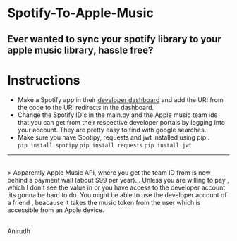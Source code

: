 # Spotify-To-Apple-Music
## Ever wanted to sync your spotify library to your apple music library, hassle free? 

# Instructions
+ Make a Spotify app in their [developer dashboard](https://developer.spotify.com/) and add the URI from the code to the URI redirects in the dashboard.
+ Change the Spotify ID's in the main.py and the Apple music team ids that you can get from their respective developer portals by logging into your account. They are pretty easy to find with google searches.
+ Make sure you have Spotipy, requests and jwt installed using pip . <br>
  `pip install spotipy`
  `pip install requests`
  `pip install jwt`

***

<br>
> Apparently Apple Music API, where you get the team ID from is now behind a payment wall (about $99 per year)... Unless you are willing to pay , which I don't see the value in or you have access to the developer account ,its gonna be hard to do. You might be able to use the developer account of a friend , beacause it takes the music token from the user which is accessible from an Apple device. 

</p>
<br>
Anirudh
